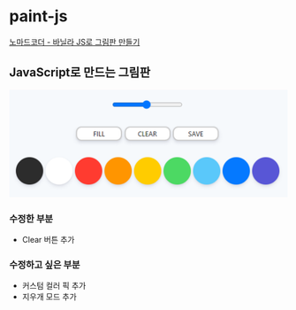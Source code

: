 # paint-js
[노마드코더 - 바닐라 JS로 그림판 만들기](https://nomadcoders.co/javascript-for-beginners-2/lobby)  

## JavaScript로 만드는 그림판
![](./img/og_img.PNG)  

### 수정한 부분
- Clear 버튼 추가

### 수정하고 싶은 부분
- 커스텀 컬러 픽 추가
- 지우개 모드 추가